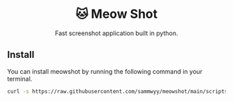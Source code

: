 <h1 align="center">🐱 Meow Shot</h1>
<p align="center">Fast screenshot application built in python.</p>

## Install

You can install meowshot by running the following command in your terminal.  
```bash
curl -s https://raw.githubusercontent.com/sammwyy/meowshot/main/scripts/installer.sh | sudo bash /dev/stdin arg1 arg2
```
